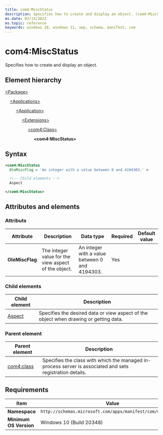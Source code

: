 ```yaml
---
title: com4:MiscStatus
description: Specifies how to create and display an object. (com4:MiscStatus)
ms.date: 03/13/2022
ms.topic: reference
keywords: windows 10, windows 11, uwp, schema, manifest, com
---
```


# com4:MiscStatus

Specifies how to create and display an object.

## Element hierarchy

[\<Package\>](element-package.md)

&nbsp;&nbsp;&nbsp;&nbsp;[\<Applications\>](element-applications.md)

&nbsp;&nbsp;&nbsp;&nbsp; &nbsp;&nbsp;&nbsp;&nbsp;[\<Application\>](element-application.md)

&nbsp;&nbsp;&nbsp;&nbsp; &nbsp;&nbsp;&nbsp;&nbsp; &nbsp;&nbsp;&nbsp;&nbsp;[\<Extensions\>](element-1-extensions.md)

&nbsp;&nbsp;&nbsp;&nbsp; &nbsp;&nbsp;&nbsp;&nbsp; &nbsp;&nbsp;&nbsp;&nbsp; &nbsp;&nbsp;&nbsp;&nbsp;[\<com4:Class\>](element-com4-managedinprocessserver-class.md)

&nbsp;&nbsp;&nbsp;&nbsp; &nbsp;&nbsp;&nbsp;&nbsp; &nbsp;&nbsp;&nbsp;&nbsp; &nbsp;&nbsp;&nbsp;&nbsp; &nbsp;&nbsp;&nbsp;&nbsp;**\<com4:MiscStatus\>**

## Syntax

```xml
<com4:MiscStatus
  OleMiscFlag = 'An integer with a value between 0 and 4194303.' >

  <!-- Child elements -->
  Aspect

</com4:MiscStatus>
```

## Attributes and elements

### Attributs

| Attribute | Description | Data type | Required | Default value |
|-|-|-|-|-|
| **OleMiscFlag** | The integer value for the view aspect of the object. | An integer with a value between 0 and 4194303. | Yes |  |

### Child elements

| Child element | Description |
|-|-|
| [Aspect](element-com4-aspect.md) | Specifies the desired data or view aspect of the object when drawing or getting data. |

### Parent element

| Parent element | Description |
|-|-|
| [com4:class](element-com4-managedinprocessserver-class.md) | Specifies the class with which the managed in-process server is associated and sets registration details. |

## Requirements

| Item | Value |
|--|--|
| **Namespace** | `http://schemas.microsoft.com/appx/manifest/com/windows10/4` |
| **Minimum OS Version** | Windows 10 (Build 20348) |
